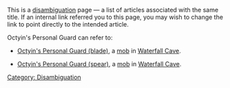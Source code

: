 This is a [disambiguation](:Category:_Disambiguation "wikilink") page —
a list of articles associated with the same title. If an internal link
referred you to this page, you may wish to change the link to point
directly to the intended article.

Octyin's Personal Guard can refer to:

-   [Octyin's Personal Guard
    (blade)](Octyin's_Personal_Guard_(blade) "wikilink"), a
    [mob](:Category:_Mobs "wikilink") in [Waterfall
    Cave](:Category:_Waterfall_Cave "wikilink").

<!-- -->

-   [Octyin's Personal Guard
    (spear)](Octyin's_Personal_Guard_(spear) "wikilink"), a
    [mob](:Category:_Mobs "wikilink") in [Waterfall
    Cave](:Category:_Waterfall_Cave "wikilink").

[Category: Disambiguation](Category:_Disambiguation "wikilink")
